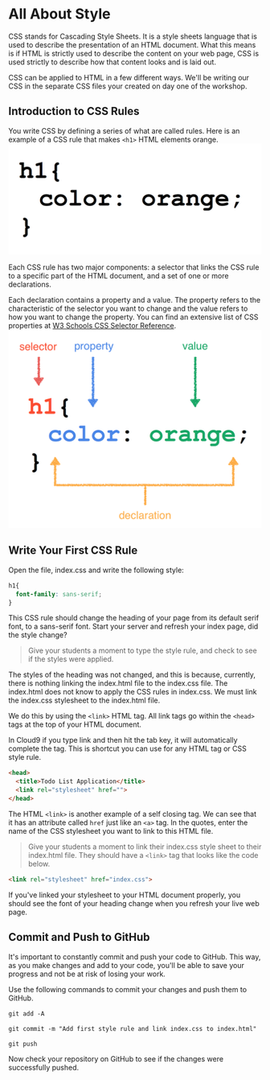 # All About Style
CSS stands for Cascading Style Sheets. It is a style sheets language that is used to describe the presentation of an HTML document. What this means is if HTML is strictly used to describe the content on your web page, CSS is used strictly to describe how that content looks and is laid out.

CSS can be applied to HTML in a few different ways. We'll be writing our CSS in the separate CSS files your created on day one of the workshop.

## Introduction to CSS Rules
You write CSS by defining a series of what are called rules. Here is an example of a CSS rule that makes `<h1>` HTML elements orange.
![Example of a CSS rule](/images/all_about_style/01.png "Example of a CSS rule")

Each CSS rule has two major components: a selector that links the CSS rule to a specific part of the HTML document, and a set of one or more declarations.

Each declaration contains a property and a value. The property refers to the characteristic of the selector you want to change and the value refers to how you want to change the property. You can find an extensive list of CSS properties at [W3 Schools CSS Selector Reference](https://www.w3schools.com/cssref/css_selectors.asp "W3 Schools CSS Selector Reference").
![Selector, Property, Value, Declaration](/images/all_about_style/02.png "Selector, Property, Value, Declaration")

## Write Your First CSS Rule
Open the file, index.css and write the following style:
```CSS
h1{
  font-family: sans-serif;
}
```
This CSS rule should change the heading of your page from its default serif font, to a sans-serif font. Start your server and refresh your index page, did the style change?

>Give your students a moment to type the style rule, and check to see if the styles were applied.

The styles of the heading was not changed, and this is because, currently, there is nothing linking the index.html file to the index.css file. The index.html does not know to apply the CSS rules in index.css. We must link the index.css stylesheet to the index.html file.

We do this by using the `<link>` HTML tag. All link tags go within the `<head>` tags at the top of your HTML document.

In Cloud9 if you type link and then hit the tab key, it will automatically complete the tag. This is shortcut you can use for any HTML tag or CSS style rule.
```HTML
<head>
  <title>Todo List Application</title>
  <link rel="stylesheet" href="">
</head>
```

The HTML `<link>` is another example of a self closing tag. We can see that it has an attribute called `href` just like an `<a>` tag. In the quotes, enter the name of the CSS stylesheet you want to link to this HTML file.

>Give your students a moment to link their index.css style sheet to their index.html file. They should have a `<link>` tag that looks like the code below.

```HTML
<link rel="stylesheet" href="index.css">
```

If you've linked your stylesheet to your HTML document properly, you should see the font of your heading change when you refresh your live web page.

## Commit and Push to GitHub
It's important to constantly commit and push your code to GitHub. This way, as you make changes and add to your code, you'll be able to save your progress and not be at risk of losing your work.

Use the following commands to commit your changes and push them to GitHub.

```shell
git add -A
```

```shell
git commit -m "Add first style rule and link index.css to index.html"
```

```shell
git push
```

Now check your repository on GitHub to see if the changes were successfully pushed.
